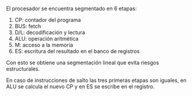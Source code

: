 El procesador se encuentra segmentado en 6 etapas:

1. CP: contador del programa
2. BUS: fetch
3. D/L: decodificación y lectura
4. ALU: operación aritmética
5. M: acceso a la memoria
6. ES: escritura del resultado en el banco de registros

Con esto se obtiene una segmentación lineal que evita riesgos estructurales.

En caso de instrucciones de salto las tres primeras etapas son iguales, en ALU se calcula el nuevo CP y en ES se escribe en el registro.